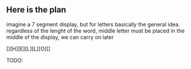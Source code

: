 ## Here is the plan

imagine a 7 segment display, but for letters basically the  general idea. regardless of the lenght of the word, middle letter must be placed in the middle of the display, we can carry on later

[][H][E][L][L][O][]


TODO:
